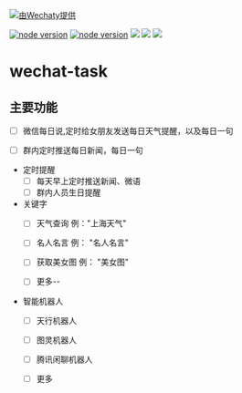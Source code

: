 <!--
 * @Author: star
 * @Date: 2021-12-22 19:52:00
 * @LastEditors: your name
 * @LastEditTime: 2021-12-22 19:52:01
 * @Description: file content
-->


[![ 由Wechaty提供 ](https://img.shields.io/badge/Powered%20By-Wechaty-blue.svg)](https://github.com/chatie/wechaty)

[![node version](https://img.shields.io/badge/node-%3E%3D10-blue.svg)](http://nodejs.cn/download/)
[![node version](https://img.shields.io/badge/wechaty-%3E%3D0.26-blue.svg)](https://github.com/Chatie/wechaty)
![](https://img.shields.io/badge/Window-green.svg)
![](https://img.shields.io/badge/Mac-yellow.svg)
![](https://img.shields.io/badge/Centos-blue.svg)

# wechat-task

## 主要功能

- [ ] 微信每日说,定时给女朋友发送每日天气提醒，以及每日一句
- [ ] 群内定时推送每日新闻，每日一句




* 定时提醒
  - [ ] 每天早上定时推送新闻、微语
  - [ ] 群内人员生日提醒

* 关键字
  - [ ] 天气查询 例："上海天气"
  - [ ] 名人名言 例： "名人名言"
  - [ ] 获取美女图 例： "美女图"
  - [ ] 更多--


* 智能机器人
  - [ ] 天行机器人
  - [ ] 图灵机器人
  - [ ] 腾讯闲聊机器人
  - [ ] 更多

